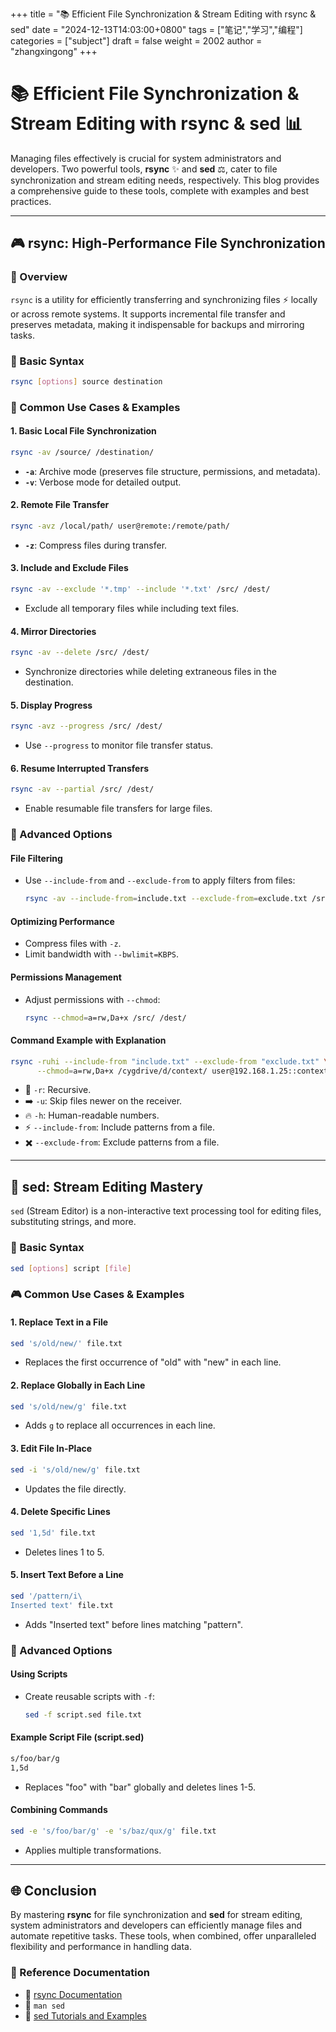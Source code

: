 +++
title = "📚 Efficient File Synchronization & Stream Editing with rsync & sed"
date = "2024-12-13T14:03:00+0800"
tags = ["笔记","学习","编程"]
categories = ["subject"]
draft = false
weight = 2002
author = "zhangxingong"
+++


# 📚 Efficient File Synchronization & Stream Editing with rsync & sed 📊

Managing files effectively is crucial for system administrators and developers. Two powerful tools, **rsync** ✨ and **sed** ⚖️, cater to file synchronization and stream editing needs, respectively. This blog provides a comprehensive guide to these tools, complete with examples and best practices.

---

## 🎮 rsync: High-Performance File Synchronization

### 🔄 Overview
`rsync` is a utility for efficiently transferring and synchronizing files ⚡ locally or across remote systems. It supports incremental file transfer and preserves metadata, making it indispensable for backups and mirroring tasks.

### 🔀 Basic Syntax
```bash
rsync [options] source destination
```

### 🎨 Common Use Cases & Examples

#### **1. Basic Local File Synchronization**
```bash
rsync -av /source/ /destination/
```
- **`-a`**: Archive mode (preserves file structure, permissions, and metadata).
- **`-v`**: Verbose mode for detailed output.

#### **2. Remote File Transfer**
```bash
rsync -avz /local/path/ user@remote:/remote/path/
```
- **`-z`**: Compress files during transfer.

#### **3. Include and Exclude Files**
```bash
rsync -av --exclude '*.tmp' --include '*.txt' /src/ /dest/
```
- Exclude all temporary files while including text files.

#### **4. Mirror Directories**
```bash
rsync -av --delete /src/ /dest/
```
- Synchronize directories while deleting extraneous files in the destination.

#### **5. Display Progress**
```bash
rsync -avz --progress /src/ /dest/
```
- Use `--progress` to monitor file transfer status.

#### **6. Resume Interrupted Transfers**
```bash
rsync -av --partial /src/ /dest/
```
- Enable resumable file transfers for large files.

### 🌈 Advanced Options

#### **File Filtering**
- Use `--include-from` and `--exclude-from` to apply filters from files:
  ```bash
  rsync -av --include-from=include.txt --exclude-from=exclude.txt /src/ /dest/
  ```

#### **Optimizing Performance**
- Compress files with `-z`.
- Limit bandwidth with `--bwlimit=KBPS`.

#### **Permissions Management**
- Adjust permissions with `--chmod`:
  ```bash
  rsync --chmod=a=rw,Da+x /src/ /dest/
  ```

#### **Command Example with Explanation**
```bash
rsync -ruhi --include-from "include.txt" --exclude-from "exclude.txt" \
      --chmod=a=rw,Da+x /cygdrive/d/context/ user@192.168.1.25::context/
```
- 🔄 `-r`: Recursive.
- ➡️ `-u`: Skip files newer on the receiver.
- 🔥 `-h`: Human-readable numbers.
- ⚡ `--include-from`: Include patterns from a file.
- ✖️ `--exclude-from`: Exclude patterns from a file.

---

## 🎨 sed: Stream Editing Mastery

`sed` (Stream Editor) is a non-interactive text processing tool for editing files, substituting strings, and more.

### 🔀 Basic Syntax
```bash
sed [options] script [file]
```

### 🎮 Common Use Cases & Examples

#### **1. Replace Text in a File**
```bash
sed 's/old/new/' file.txt
```
- Replaces the first occurrence of "old" with "new" in each line.

#### **2. Replace Globally in Each Line**
```bash
sed 's/old/new/g' file.txt
```
- Adds `g` to replace all occurrences in each line.

#### **3. Edit File In-Place**
```bash
sed -i 's/old/new/g' file.txt
```
- Updates the file directly.

#### **4. Delete Specific Lines**
```bash
sed '1,5d' file.txt
```
- Deletes lines 1 to 5.

#### **5. Insert Text Before a Line**
```bash
sed '/pattern/i\
Inserted text' file.txt
```
- Adds "Inserted text" before lines matching "pattern".

### 🌈 Advanced Options

#### **Using Scripts**
- Create reusable scripts with `-f`:
  ```bash
  sed -f script.sed file.txt
  ```

#### **Example Script File (script.sed)**
```bash
s/foo/bar/g
1,5d
```
- Replaces "foo" with "bar" globally and deletes lines 1-5.

#### **Combining Commands**
```bash
sed -e 's/foo/bar/g' -e 's/baz/qux/g' file.txt
```
- Applies multiple transformations.

---

## 🌐 Conclusion
By mastering **rsync** for file synchronization and **sed** for stream editing, system administrators and developers can efficiently manage files and automate repetitive tasks. These tools, when combined, offer unparalleled flexibility and performance in handling data.

### 🔗 Reference Documentation
- 🔹 [rsync Documentation](https://rsync.samba.org/documentation.html)
- 🔹 `man sed`
- 🔹 [sed Tutorials and Examples](https://www.gnu.org/software/sed/manual/sed.html)


